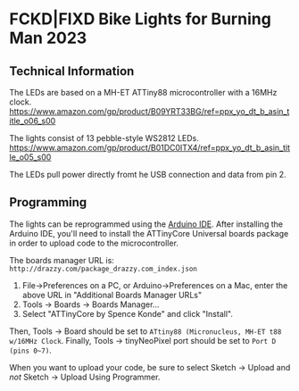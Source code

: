 # FCKD|FIXD Bike Lights for Burning Man 2023

## Technical Information
The LEDs are based on a MH-ET ATTiny88 microcontroller with a 16MHz clock.
https://www.amazon.com/gp/product/B09YRT33BG/ref=ppx_yo_dt_b_asin_title_o06_s00

The lights consist of 13 pebble-style WS2812 LEDs.
https://www.amazon.com/gp/product/B01DC0ITX4/ref=ppx_yo_dt_b_asin_title_o05_s00

The LEDs pull power directly fromt he USB connection and data from pin 2.

## Programming
The lights can be reprogrammed using the [Arduino IDE](https://www.arduino.cc/en/software).
After installing the Arduino IDE, you'll need to install the ATTinyCore Universal boards package in order to upload code to the microcontroller.

The boards manager URL is:
`http://drazzy.com/package_drazzy.com_index.json`

1. File->Preferences on a PC, or Arduino->Preferences on a Mac, enter the above URL in "Additional Boards Manager URLs"
2. Tools -> Boards -> Boards Manager...
3. Select "ATTinyCore by Spence Konde" and click "Install".

Then, Tools -> Board should be set to `ATtiny88 (Micronucleus, MH-ET t88 w/16MHz Clock`.
Finally, Tools -> tinyNeoPixel port should be set to `Port D (pins 0~7)`.

When you want to upload your code, be sure to select Sketch -> Upload and *not* Sketch -> Upload Using Programmer. 
